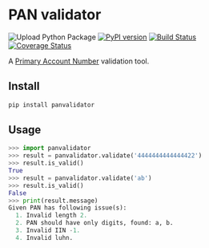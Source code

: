 # PAN validator

![Upload Python Package](https://github.com/geaden/panvalidator/workflows/Upload%20Python%20Package/badge.svg) [![PyPI version](https://badge.fury.io/py/panvalidator.svg)](https://badge.fury.io/py/panvalidator) [![Build Status](https://travis-ci.com/geaden/panvalidator.svg?branch=main)](https://travis-ci.com/geaden/panvalidator) [![Coverage Status](https://coveralls.io/repos/github/geaden/panvalidator/badge.svg?branch=main)](https://coveralls.io/github/geaden/panvalidator?branch=main)

A [Primary Account Number](https://en.wikipedia.org/wiki/Payment_card_number) 
validation tool.

## Install

```bash
pip install panvalidator
```

## Usage

```python
>>> import panvalidator
>>> result = panvalidator.validate('4444444444444422')
>>> result.is_valid()
True
>>> result = panvalidator.validate('ab')
>>> result.is_valid()
False
>>> print(result.message)
Given PAN has following issue(s):
  1. Invalid length 2.
  2. PAN should have only digits, found: a, b.
  3. Invalid IIN -1.
  4. Invalid luhn.
```
